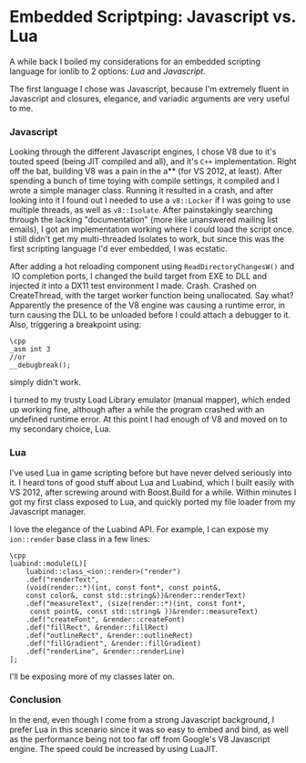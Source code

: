 # Embedded Scriptping: Javascript vs. Lua

A while back I boiled my considerations for an embedded scripting language for ionlib to 2 options: _Lua_ and _Javascript_.
  
  
The first language I chose was Javascript, because I'm extremely fluent in Javascript and closures, elegance, and variadic arguments are very useful to me.


### Javascript

Looking through the different Javascript engines, I chose V8 due to it's touted speed (being JIT compiled and all), and it's `C++` implementation. Right off the bat, building V8 was a pain in the a** (for VS 2012, at least). After spending a bunch of time toying with compile settings, it compiled and I wrote a simple manager class. Running it resulted in a crash, and after looking into it I found out I needed to use a `v8::Locker` if I was going to use multiple threads, as well as `v8::Isolate`. After painstakingly searching through the lacking "documentation" (more like unanswered mailing list emails), I got an implementation working where I could load the script once. I still didn't get my multi-threaded Isolates to work, but since this was the first scripting language I'd ever embedded, I was ecstatic.

After adding a hot reloading component using `ReadDirectoryChangesW()` and  IO completion ports, I changed the build target from EXE to DLL and injected it into a DX11 test environment I made. Crash. Crashed on CreateThread, with the target worker function being unallocated. Say what? Apparently the presence of the V8 engine was causing a runtime error, in turn causing the DLL to be unloaded before I could attach a debugger to it. Also, triggering a breakpoint using:


    \cpp
    _asm int 3
    //or
    __debugbreak();


simply didn't work.


I turned to my trusty Load Library emulator (manual mapper), which ended up working fine, although after a while the program crashed with an undefined runtime error. At this point I had enough of V8 and moved on to my secondary choice, Lua.


### Lua

I've used Lua in game scripting before but have never delved seriously into it. I heard tons of good stuff about Lua and Luabind, which I built easily with VS 2012, after screwing around with Boost.Build for a while. Within minutes I got my first class exposed to Lua, and quickly ported my file loader from my Javascript manager.

I love the elegance of the Luabind API. For example, I can expose my `ion::render` base class in a few lines:


    \cpp
    luabind::module(L)[
    	luabind::class_<ion::render>("render")
    	.def("renderText", 
    	(void(render::*)(int, const font*, const point&, 
    	const color&, const std::string&))&render::renderText)
    	.def("measureText", (size(render::*)(int, const font*,
    	 const point&, const std::string& ))&render::measureText)
    	.def("createFont", &render::createFont)
    	.def("fillRect", &render::fillRect)
    	.def("outlineRect", &render::outlineRect)
    	.def("fillGradient", &render::fillGradient)
    	.def("renderLine", &render::renderLine)
    ];

I'll be exposing more of my classes later on.

### Conclusion

In the end, even though I come from a strong Javascript background, I prefer Lua in this scenario since it was so easy to embed and bind, as well as the performance being not too far off from Google's V8 Javascript engine. The speed could be increased by using LuaJIT.